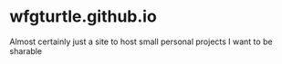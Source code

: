 # wfgturtle.github.io

Almost certainly just a site to host small personal projects I want to be sharable
